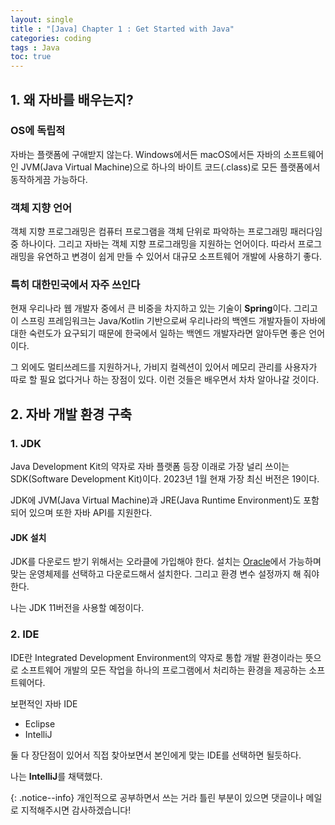 ```yaml
---
layout: single
title : "[Java] Chapter 1 : Get Started with Java"
categories: coding
tags : Java
toc: true
---
```


## 1. 왜 자바를 배우는지?
### OS에 독립적
자바는 플랫폼에 구애받지 않는다. Windows에서든 macOS에서든 자바의 소프트웨어인 JVM(Java Virtual Machine)으로 하나의 바이트 코드(.class)로 모든 플랫폼에서 동작하게끔 가능하다.

### 객체 지향 언어
객체 지향 프로그래밍은 컴퓨터 프로그램을 객체 단위로 파악하는 프로그래밍 패러다임 중 하나이다. 그리고 자바는 객체 지향 프로그래밍을 지원하는 언어이다. 따라서 프로그래밍을 유연하고 변경이 쉽게 만들 수 있어서 대규모 소프트웨어 개발에 사용하기 좋다.

### 특히 대한민국에서 자주 쓰인다
현재 우리나라 웹 개발자 중에서 큰 비중을 차지하고 있는 기술이 **Spring**이다. 그리고 이 스프링 프레임워크는 Java/Kotlin 기반으로써 우리나라의 백엔드 개발자들이 자바에 대한 숙련도가 요구되기 때문에 한국에서 일하는 백엔드 개발자라면 알아두면 좋은 언어이다.

그 외에도 멀티쓰레드를 지원하거나, 가비지 컬렉션이 있어서 메모리 관리를 사용자가 따로 할 필요 없다거나 하는 장점이 있다. 이런 것들은 배우면서 차차 알아나갈 것이다.

## 2. 자바 개발 환경 구축

### 1. JDK
Java Development Kit의 약자로 자바 플랫폼 등장 이래로 가장 널리 쓰이는 SDK(Software Development Kit)이다. 2023년 1월 현재 가장 최신 버전은 19이다.

JDK에 JVM(Java Virtual Machine)과 JRE(Java Runtime Environment)도 포함되어 있으며 또한 자바 API를 지원한다.

#### JDK 설치
JDK를 다운로드 받기 위해서는 오라클에 가입해야 한다. 설치는 [Oracle](https://www.oracle.com/java/technologies/downloads/)에서 가능하며 맞는 운영체제를 선택하고 다운로드해서 설치한다. 그리고 환경 변수 설정까지 해 줘야 한다.

나는 JDK 11버전을 사용할 예정이다.

### 2. IDE
IDE란 Integrated Development Environment의 약자로 통합 개발 환경이라는 뜻으로 소프트웨어 개발의 모든 작업을 하나의 프로그램에서 처리하는 환경을 제공하는 소프트웨어다.

보편적인 자바 IDE
- Eclipse
- IntelliJ

둘 다 장단점이 있어서 직접 찾아보면서 본인에게 맞는 IDE를 선택하면 될듯하다. 

나는 **IntelliJ**를 채택했다.

{: .notice--info}
개인적으로 공부하면서 쓰는 거라 틀린 부분이 있으면 댓글이나 메일로 지적해주시면 감사하겠습니다!

